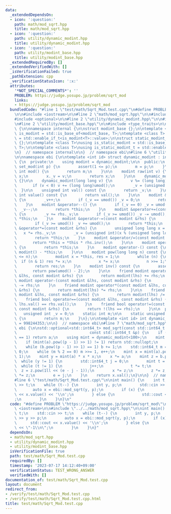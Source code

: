 ```yaml
---
data:
  _extendedDependsOn:
  - icon: ':question:'
    path: math/mod_sqrt.hpp
    title: math/mod_sqrt.hpp
  - icon: ':question:'
    path: utility/dynamic_modint.hpp
    title: utility/dynamic_modint.hpp
  - icon: ':question:'
    path: utility/modint_base.hpp
    title: utility/modint_base.hpp
  _extendedRequiredBy: []
  _extendedVerifiedWith: []
  _isVerificationFailed: true
  _pathExtension: cpp
  _verificationStatusIcon: ':x:'
  attributes:
    '*NOT_SPECIAL_COMMENTS*': ''
    PROBLEM: https://judge.yosupo.jp/problem/sqrt_mod
    links:
    - https://judge.yosupo.jp/problem/sqrt_mod
  bundledCode: "#line 1 \"test/math/Sqrt_Mod.test.cpp\"\n#define PROBLEM \"https://judge.yosupo.jp/problem/sqrt_mod\"\
    \n\n#include <iostream>\n\n#line 2 \"math/mod_sqrt.hpp\"\n\n#include <cstdint>\n\
    #include <optional>\n\n#line 2 \"utility/dynamic_modint.hpp\"\n\n#include <cassert>\n\
    \n#line 2 \"utility/modint_base.hpp\"\n\n#include <type_traits>\n\nnamespace ebi\
    \ {\n\nnamespace internal {\n\nstruct modint_base {};\n\ntemplate <class T> using\
    \ is_modint = std::is_base_of<modint_base, T>;\ntemplate <class T> using is_modint_t\
    \ = std::enable_if_t<is_modint<T>::value>;\n\nstruct static_modint_base : modint_base\
    \ {};\n\ntemplate <class T>\nusing is_static_modint = std::is_base_of<internal::static_modint_base,\
    \ T>;\n\ntemplate <class T>\nusing is_static_modint_t = std::enable_if_t<is_static_modint<T>::value>;\n\
    \n}  // namespace internal\n\n}  // namespace ebi\n#line 6 \"utility/dynamic_modint.hpp\"\
    \n\nnamespace ebi {\n\ntemplate <int id> struct dynamic_modint : internal::modint_base\
    \ {\n  private:\n    using modint = dynamic_modint;\n\n  public:\n    static void\
    \ set_mod(int p) {\n        assert(1 <= p);\n        m = p;\n    }\n\n    static\
    \ int mod() {\n        return m;\n    }\n\n    modint raw(int v) {\n        modint\
    \ x;\n        x._v = v;\n        return x;\n    }\n\n    dynamic_modint() : _v(0)\
    \ {}\n\n    dynamic_modint(long long v) {\n        v %= (long long)umod();\n \
    \       if (v < 0) v += (long long)umod();\n        _v = (unsigned int)v;\n  \
    \  }\n\n    unsigned int val() const {\n        return _v;\n    }\n\n    unsigned\
    \ int value() const {\n        return val();\n    }\n\n    modint &operator++()\
    \ {\n        _v++;\n        if (_v == umod()) _v = 0;\n        return *this;\n\
    \    }\n    modint &operator--() {\n        if (_v == 0) _v = umod();\n      \
    \  _v--;\n        return *this;\n    }\n    modint &operator+=(const modint &rhs)\
    \ {\n        _v += rhs._v;\n        if (_v >= umod()) _v -= umod();\n        return\
    \ *this;\n    }\n    modint &operator-=(const modint &rhs) {\n        _v -= rhs._v;\n\
    \        if (_v >= umod()) _v += umod();\n        return *this;\n    }\n    modint\
    \ &operator*=(const modint &rhs) {\n        unsigned long long x = _v;\n     \
    \   x *= rhs._v;\n        _v = (unsigned int)(x % (unsigned long long)umod());\n\
    \        return *this;\n    }\n    modint &operator/=(const modint &rhs) {\n \
    \       return *this = *this * rhs.inv();\n    }\n\n    modint operator+() const\
    \ {\n        return *this;\n    }\n    modint operator-() const {\n        return\
    \ modint() - *this;\n    }\n\n    modint pow(long long n) const {\n        assert(0\
    \ <= n);\n        modint x = *this, res = 1;\n        while (n) {\n          \
    \  if (n & 1) res *= x;\n            x *= x;\n            n >>= 1;\n        }\n\
    \        return res;\n    }\n    modint inv() const {\n        assert(_v);\n \
    \       return pow(umod() - 2);\n    }\n\n    friend modint operator+(const modint\
    \ &lhs, const modint &rhs) {\n        return modint(lhs) += rhs;\n    }\n    friend\
    \ modint operator-(const modint &lhs, const modint &rhs) {\n        return modint(lhs)\
    \ -= rhs;\n    }\n    friend modint operator*(const modint &lhs, const modint\
    \ &rhs) {\n        return modint(lhs) *= rhs;\n    }\n\n    friend modint operator/(const\
    \ modint &lhs, const modint &rhs) {\n        return modint(lhs) /= rhs;\n    }\n\
    \    friend bool operator==(const modint &lhs, const modint &rhs) {\n        return\
    \ lhs.val() == rhs.val();\n    }\n    friend bool operator!=(const modint &lhs,\
    \ const modint &rhs) {\n        return !(lhs == rhs);\n    }\n\n  private:\n \
    \   unsigned int _v = 0;\n    static int m;\n\n    static unsigned int umod()\
    \ {\n        return m;\n    }\n};\n\ntemplate <int id> int dynamic_modint<id>::m\
    \ = 998244353;\n\n}  // namespace ebi\n#line 7 \"math/mod_sqrt.hpp\"\n\nnamespace\
    \ ebi {\n\nstd::optional<std::int64_t> mod_sqrt(const std::int64_t &a,\n     \
    \                                const std::int64_t &p) {\n    if (a == 0 || a\
    \ == 1) return a;\n    using mint = dynamic_modint<100>;\n    mint::set_mod(p);\n\
    \    if (mint(a).pow((p - 1) >> 1) != 1) return std::nullopt;\n    mint b = 1;\n\
    \    while (b.pow((p - 1) >> 1) == 1) b += 1;\n    std::int64_t m = p - 1, e =\
    \ 0;\n    while (m % 2 == 0) m >>= 1, e++;\n    mint x = mint(a).pow((m - 1) >>\
    \ 1);\n    mint y = mint(a) * x * x;\n    x *= a;\n    mint z = b.pow(m);\n  \
    \  while (y != 1) {\n        std::int64_t j = 0;\n        mint t = y;\n      \
    \  while (t != 1) {\n            j++;\n            t *= t;\n        }\n      \
    \  z = z.pow(1ll << (e - j - 1));\n        x *= z;\n        z *= z;\n        y\
    \ *= z;\n        e = j;\n    }\n    return x.val();\n}\n\n}  // namespace ebi\n\
    #line 6 \"test/math/Sqrt_Mod.test.cpp\"\n\nint main() {\n    int t;\n    std::cin\
    \ >> t;\n    while (t--) {\n        int y, p;\n        std::cin >> y >> p;\n \
    \       auto x = ebi::mod_sqrt(y, p);\n        if (x) {\n            std::cout\
    \ << x.value() << '\\n';\n        } else {\n            std::cout << \"-1\\n\"\
    ;\n        }\n    }\n}\n"
  code: "#define PROBLEM \"https://judge.yosupo.jp/problem/sqrt_mod\"\n\n#include\
    \ <iostream>\n\n#include \"../../math/mod_sqrt.hpp\"\n\nint main() {\n    int\
    \ t;\n    std::cin >> t;\n    while (t--) {\n        int y, p;\n        std::cin\
    \ >> y >> p;\n        auto x = ebi::mod_sqrt(y, p);\n        if (x) {\n      \
    \      std::cout << x.value() << '\\n';\n        } else {\n            std::cout\
    \ << \"-1\\n\";\n        }\n    }\n}"
  dependsOn:
  - math/mod_sqrt.hpp
  - utility/dynamic_modint.hpp
  - utility/modint_base.hpp
  isVerificationFile: true
  path: test/math/Sqrt_Mod.test.cpp
  requiredBy: []
  timestamp: '2023-07-17 14:12:40+09:00'
  verificationStatus: TEST_WRONG_ANSWER
  verifiedWith: []
documentation_of: test/math/Sqrt_Mod.test.cpp
layout: document
redirect_from:
- /verify/test/math/Sqrt_Mod.test.cpp
- /verify/test/math/Sqrt_Mod.test.cpp.html
title: test/math/Sqrt_Mod.test.cpp
---
```

